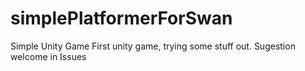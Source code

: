 # simplePlatformerForSwan
Simple Unity Game
First unity game, trying some stuff out.
Sugestion welcome in Issues
